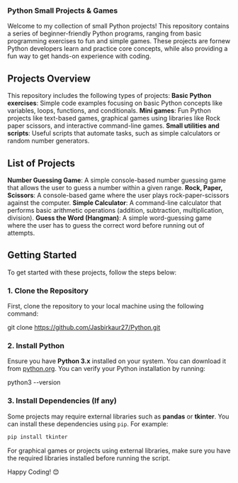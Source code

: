 ### Python Small Projects & Games

Welcome to my collection of small Python projects! This repository contains a series of beginner-friendly Python programs, ranging from basic programming exercises to fun and simple games.
These projects are fornew Python developers learn and practice core concepts, while also providing a fun way to get hands-on experience with coding.

## Projects Overview
This repository includes the following types of projects:
**Basic Python exercises**: Simple code examples focusing on basic Python concepts like variables, loops, functions, and conditionals.
**Mini games**: Fun Python projects like text-based games, graphical games using libraries like Rock paper scissors, and interactive command-line games.
**Small utilities and scripts**: Useful scripts that automate tasks, such as simple calculators or random number generators.

## List of Projects
 **Number Guessing Game**: A simple console-based number guessing game that allows the user to guess a number within a given range.
 **Rock, Paper, Scissors**: A console-based game where the user plays rock-paper-scissors against the computer.
 **Simple Calculator**: A command-line calculator that performs basic arithmetic operations (addition, subtraction, multiplication, division).
 **Guess the Word (Hangman)**: A simple word-guessing game where the user has to guess the correct word before running out of attempts.
 
## Getting Started
To get started with these projects, follow the steps below:
### 1. Clone the Repository
First, clone the repository to your local machine using the following command:

git clone https://github.com/Jasbirkaur27/Python.git
### 2. Install Python

Ensure you have **Python 3.x** installed on your system. You can download it from [python.org](https://www.python.org/downloads/). You can verify your Python installation by running:

python3 --version

### 3. Install Dependencies (If any)

Some projects may require external libraries such as **pandas** or **tkinter**. You can install these dependencies using `pip`. For example:
```bash
pip install tkinter
```
For graphical games or projects using external libraries, make sure you have the required libraries installed before running the script.

Happy Coding! 😊
